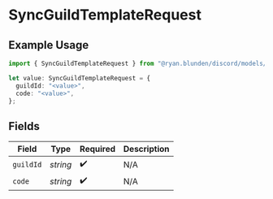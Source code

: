 # SyncGuildTemplateRequest

## Example Usage

```typescript
import { SyncGuildTemplateRequest } from "@ryan.blunden/discord/models/operations";

let value: SyncGuildTemplateRequest = {
  guildId: "<value>",
  code: "<value>",
};
```

## Fields

| Field              | Type               | Required           | Description        |
| ------------------ | ------------------ | ------------------ | ------------------ |
| `guildId`          | *string*           | :heavy_check_mark: | N/A                |
| `code`             | *string*           | :heavy_check_mark: | N/A                |